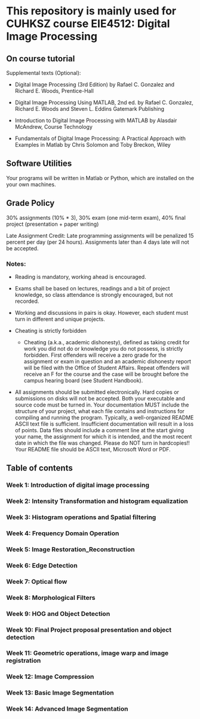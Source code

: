 # This repository is mainly used for CUHKSZ course EIE4512: Digital Image Processing

## On course tutorial

Supplemental texts (Optional): 

+ Digital Image Processing (3rd Edition) by Rafael C. Gonzalez and Richard E. Woods, Prentice-Hall

+ Digital Image Processing Using MATLAB, 2nd ed. by Rafael C. Gonzalez, Richard E. Woods and Steven L. Eddins Gatemark Publishing

+ Introduction to Digital Image Processing with MATLAB by Alasdair McAndrew, Course Technology

+ Fundamentals of Digital Image Processing: A Practical Approach with Examples in Matlab by Chris Solomon and Toby Breckon, Wiley

## Software Utilities

Your programs will be written in Matlab or Python, which are installed on the your own machines.

## Grade Policy
30% assignments (10% * 3), 30% exam (one mid-term exam), 40% final project (presentation +  paper writing) 

Late Assignment Credit: Late programming assignments will be penalized 15 percent per day (per 24 hours). Assignments later than 4 days late will not be accepted.

### Notes:

+ Reading is mandatory, working ahead is encouraged.
+ Exams shall be based on lectures, readings and a bit of project knowledge, so class attendance is strongly encouraged, but not recorded.
+ Working and discussions in pairs is okay. However, each student must turn in different and unique projects.
+ Cheating is strictly forbidden

    - Cheating (a.k.a., academic dishonesty), defined as taking credit for work you did not do or knowledge you do not possess, is strictly forbidden. First offenders will receive a zero grade for the assignment or exam in question and an academic dishonesty report will be filed with the Office of Student Affairs. Repeat offenders will receive an F for the course and the case will be brought before the campus hearing board (see Student Handbook).
+ All assignments should be submitted electronically. Hard copies or submissions on disks will not be accepted. Both your executable and source code must be turned in. Your documentation MUST include the structure of your project, what each file contains and instructions for compiling and running the program. Typically, a well-organized README ASCII text file is sufficient. Insufficient documentation will result in a loss of points. Data files should include a comment line at the start giving your name, the assignment for which it is intended, and the most recent date in which the file was changed. Please do NOT turn in hardcopies!! Your README file should be ASCII text, Microsoft Word or PDF.

## Table of contents

### Week 1: Introduction of digital image processing
### Week 2: Intensity Transformation and histogram equalization
### Week 3: Histogram operations and Spatial filtering
### Week 4: Frequency Domain Operation
### Week 5: Image Restoration_Reconstruction
### Week 6: Edge Detection
### Week 7: Optical flow
### Week 8: Morphological Filters
### Week 9: HOG and Object Detection
### Week 10: Final Project proposal presentation and object detection
### Week 11: Geometric operations, image warp and image registration
### Week 12: Image Compression
### Week 13: Basic Image Segmentation
### Week 14: Advanced Image Segmentation